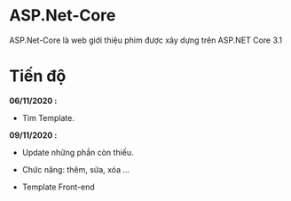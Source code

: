 # ASP.Net-Core
ASP.Net-Core là web giới thiệu phim được xây dựng trên ASP.NET Core 3.1

# Tiến độ

**06/11/2020 :** 

- Tìm Template.

**09/11/2020 :**

- Update những phần còn thiếu.

- Chức năng: thêm, sửa, xóa ...

- Template Front-end
